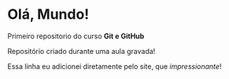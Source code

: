 # Olá, Mundo!
 Primeiro repositorio do curso **Git e GitHub**

 Repositório criado durante uma aula gravada!

 Essa linha eu adicionei diretamente pelo site, que *impressionante*!
